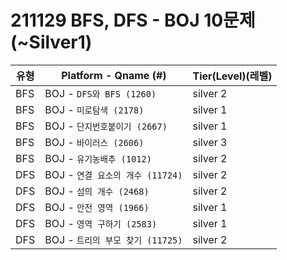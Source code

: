 # 211129 BFS, DFS - BOJ 10문제 (~Silver1)

|          유형       |Platform - Qname (#)         |Tier(Level)(레벨)      |
|---------------------|-----------------------------|------------|
|BFS         |    BOJ - `DFS와 BFS (1260)`     |    silver 2    |
|BFS         |    BOJ - `미로탐색 (2178)`      |   silver 1    |
|BFS         |    BOJ - `단지번호붙이기 (2667)`     |    silver 1    |
|BFS         |    BOJ - `바이러스 (2606)` |    silver 3    |
|BFS         |    BOJ - `유기농배추 (1012)` |    silver 2    |
|DFS         |    BOJ - `연결 요소의 개수 (11724)`    |    silver 2    |
|DFS         |    BOJ - `섬의 개수 (2468)`    |    silver 2    |
|DFS         |    BOJ - `안전 영역 (1966)`    |    silver 1    |
|DFS         |    BOJ - `영역 구하기 (2583)`    |    silver 1    |
|DFS         |    BOJ - `트리의 부모 찾기 (11725)`    |    silver 2    |